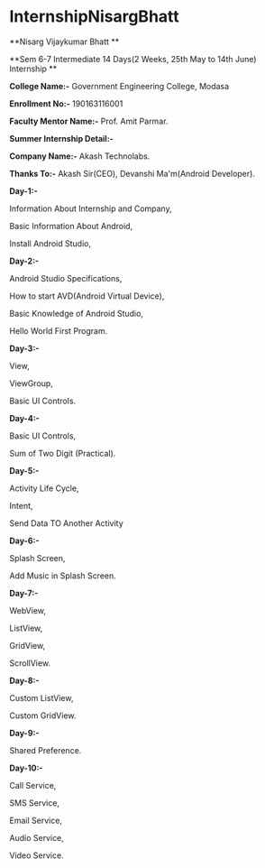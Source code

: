 # InternshipNisargBhatt

**Nisarg Vijaykumar Bhatt **

**Sem 6-7 Intermediate 14 Days(2 Weeks, 25th May to 14th June) Internship 
**

**College Name:-** Government Engineering College, Modasa

**Enrollment No:-** 190163116001

**Faculty Mentor Name:-** Prof. Amit Parmar.

**Summer Internship Detail:-**

**Company Name:-** Akash Technolabs.

**Thanks To:-** Akash Sir(CEO), Devanshi Ma'm(Android Developer).



**Day-1:-**


  Information About Internship and Company,
  
  Basic Information About Android,
  
  Install Android Studio,
  
**Day-2:-**


  Android Studio Specifications,

  How to start AVD(Android Virtual Device),
  
  Basic Knowledge of Android Studio,

  Hello World First Program.

**Day-3:-**


  View,
  
  ViewGroup,
  
  Basic UI Controls.
  
**Day-4:-**


  Basic UI Controls,
  
  Sum of Two Digit (Practical).

**Day-5:-**


  Activity Life Cycle,
  
  Intent,
  
  Send Data TO Another Activity
 
**Day-6:-**


  Splash Screen,
  
  Add Music in Splash Screen.

**Day-7:-**


  WebView,
  
  ListView,
  
  GridView,
  
  ScrollView.
  
**Day-8:-**


  Custom ListView,
  
  Custom GridView.
 
**Day-9:-**


  Shared Preference.

**Day-10:-**


  Call Service,
  
  SMS Service,
  
  Email Service,
  
  Audio Service,
  
  Video Service.
 
